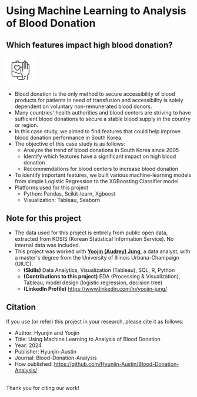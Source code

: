 # Using Machine Learning to Analysis of Blood Donation
## Which features impact high blood donation? 
![Blood_donation_img](https://github.com/Hyunjin-Austin/Blood-Donation-Analysis/blob/b11e44c3af60536b0b2ee32221b31fb819231d94/icons8-blood-donation-78.png)
* Blood donation is the only method to secure accessibility of blood products for patients in need of transfusion and accessibility is solely dependent on voluntary non-remunerated blood donors.
* Many countries' health authorities and blood centers are striving to have sufficient blood donations to secure a stable blood supply in the country or region.
* In this case study, we aimed to find features that could help improve blood donation performance in South Korea.
* The objective of this case study is as follows:
  * Analyze the trend of blood donations in South Korea since 2005 
  * Identify which features have a significant impact on high blood donation
  * Recommendations for blood centers to increase blood donation
* To identify important features, we built various machine-learning models from simple Logistic Regression to the XGBoosting Classifier model.
* Platforms used for this project
  * Python: Pandas, Scikit-learn, Xgboost
  * Visualization: Tableau, Seaborn
## Note for this project
  * The data used for this project is entirely from public open data, extracted from KOSIS (Korean Statistical Information Service). No internal data was included.
  * This project was worked with <ins>**Yoojin (Audrey) Jung**</ins>, a data analyst, with a master's degree from the University of Illinois Urbana-Champaign (UIUC).
    * **(Skills)** Data Analytics, Visualization (Tableau), SQL, R, Python
    * **(Contributions to this project)** EDA (Processing & Visualization), Tableau, model design (logistic regression, decision tree)
    * **(LinkedIn Profile)** https://www.linkedin.com/in/yoojin-jung/
## Citation
If you use (or refer) this project in your research, please cite it as follows:
  * Author: Hyunjin and Yoojin
  * Title: Using Machine Learning to Analysis of Blood Donation
  * Year: 2024
  * Publisher: Hyunjin-Austin
  * Journal: Blood-Donation-Analysis
  * How published: https://github.com/Hyunjin-Austin/Blood-Donation-Analysis/ <br><br>
  
Thank you for citing our work!
